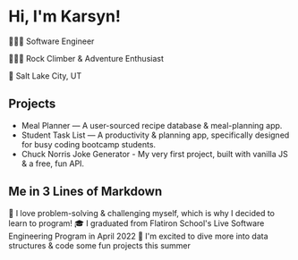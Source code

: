 # Hi, I'm Karsyn!

👩🏽‍💻 Software Engineer 

🧗🏽‍♀️ Rock Climber & Adventure Enthusiast

📍 Salt Lake City, UT
 
 ## Projects 
 
 * Meal Planner — A user-sourced recipe database & meal-planning app. 
 * Student Task List — A productivity & planning app, specifically designed for busy coding bootcamp students. 
 * Chuck Norris Joke Generator - My very first project, built with vanilla JS & a free, fun API. 

## Me in 3 Lines of Markdown 

🖤 I love problem-solving & challenging myself, which is why I decided to learn to program!
🎓 I graduated from Flatiron School's Live Software Engineering Program in April 2022
🤗 I'm excited to dive more into data structures & code some fun projects this summer 

